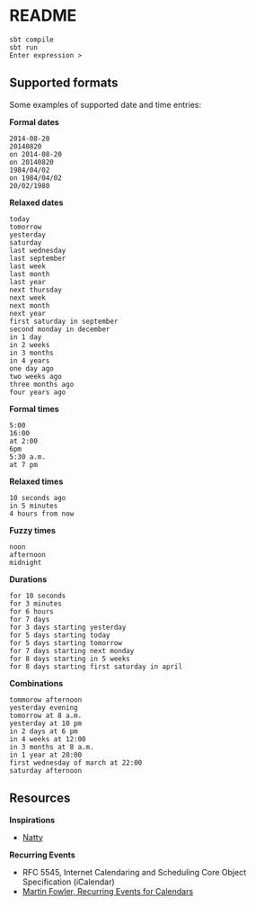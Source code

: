 # README

```
sbt compile
sbt run
Enter expression >
```

## Supported formats

Some examples of supported date and time entries:

**Formal dates**

```
2014-08-20
20140820
on 2014-08-20
on 20140820
1984/04/02
on 1984/04/02
20/02/1980
```

**Relaxed dates**

```
today
tomorrow
yesterday
saturday
last wednesday
last september
last week
last month
last year
next thursday
next week
next month
next year
first saturday in september
second monday in december
in 1 day
in 2 weeks
in 3 months
in 4 years
one day ago
two weeks ago
three months ago
four years ago
```

**Formal times**

```
5:00
16:00
at 2:00
6pm
5:30 a.m.
at 7 pm
```

**Relaxed times**

```
10 seconds ago
in 5 minutes
4 hours from now
```

**Fuzzy times**

```
noon
afternoon
midnight
```

**Durations**

```
for 10 seconds
for 3 minutes
for 6 hours
for 7 days
for 3 days starting yesterday
for 5 days starting today
for 5 days starting tomorrow
for 7 days starting next monday
for 8 days starting in 5 weeks
for 8 days starting first saturday in april
```

**Combinations**

```
tommorow afternoon
yesterday evening
tomorrow at 8 a.m.
yesterday at 10 pm
in 2 days at 6 pm
in 4 weeks at 12:00
in 3 months at 8 a.m.
in 1 year at 20:00
first wednesday of march at 22:00
saturday afternoon
```

## Resources

**Inspirations**

- [Natty](http://natty.joestelmach.com/)

**Recurring Events**

- RFC 5545, Internet Calendaring and Scheduling Core Object Specification (iCalendar)
- [Martin Fowler, Recurring Events for Calendars ](http://martinfowler.com/apsupp/recurring.pdf)

